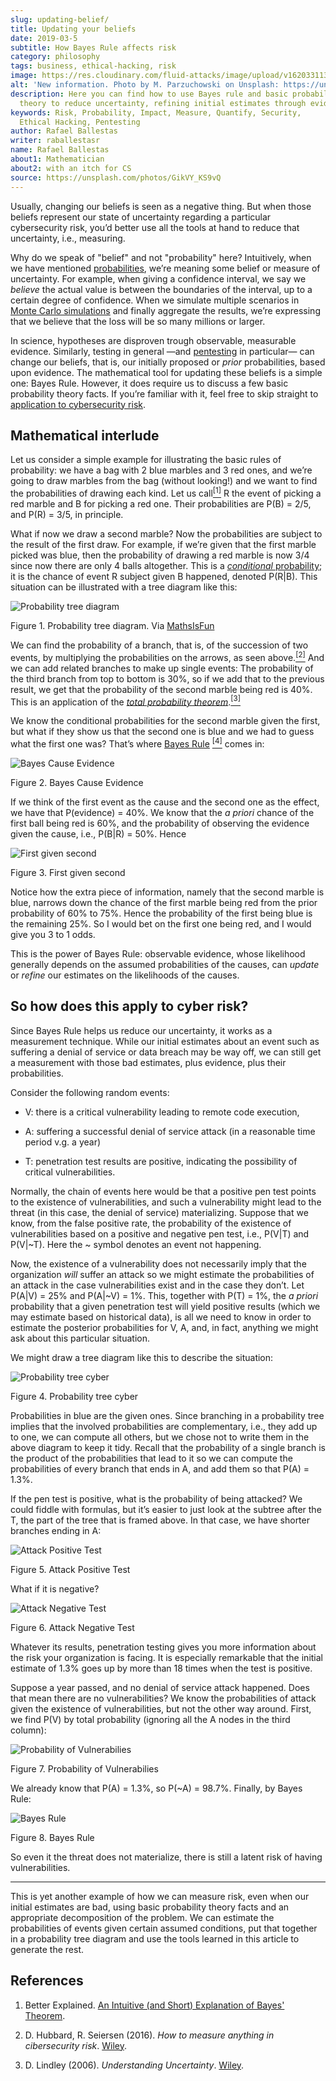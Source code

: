 ```yaml
---
slug: updating-belief/
title: Updating your beliefs
date: 2019-03-5
subtitle: How Bayes Rule affects risk
category: philosophy
tags: business, ethical-hacking, risk
image: https://res.cloudinary.com/fluid-attacks/image/upload/v1620331139/blog/updating-belief/cover_yassyb.webp
alt: 'New information. Photo by M. Parzuchowski on Unsplash: https://unsplash.com/photos/GikVY_KS9vQ'
description: Here you can find how to use Bayes rule and basic probability
  theory to reduce uncertainty, refining initial estimates through evidence.
keywords: Risk, Probability, Impact, Measure, Quantify, Security,
  Ethical Hacking, Pentesting
author: Rafael Ballestas
writer: raballestasr
name: Rafael Ballestas
about1: Mathematician
about2: with an itch for CS
source: https://unsplash.com/photos/GikVY_KS9vQ
---
```


Usually, changing our beliefs is seen as a negative thing. But when
those beliefs represent our state of uncertainty regarding a particular
cybersecurity risk, you’d better use all the tools at hand to reduce
that uncertainty, i.e., measuring.

Why do we speak of "belief" and not "probability" here? Intuitively,
when we have mentioned [probabilities](../quantifying-risk/), we’re
meaning some belief or measure of uncertainty. For example, when giving
a confidence interval, we say we *believe* the actual value is between
the boundaries of the interval, up to a certain degree of confidence.
When we simulate multiple scenarios in [Monte Carlo
simulations](../monetizing-vulnerabilities) and finally aggregate the
results, we’re expressing that we believe that the loss will be so many
millions or larger.

In science, hypotheses are disproven trough observable, measurable
evidence. Similarly, testing in general —and [pentesting](../../) in
particular— can change our beliefs, that is, our initially proposed or
*prior* probabilities, based upon evidence. The mathematical tool for
updating these beliefs is a simple one: Bayes Rule. However, it does
require us to discuss a few basic probability theory facts. If you’re
familiar with it, feel free to skip straight to [application to
cybersecurity risk](#so-how-does-this-apply-to-cyber-risk).

## Mathematical interlude

Let us consider a simple example for illustrating the basic rules of
probability: we have a bag with 2 blue marbles and 3 red ones, and we’re
going to draw marbles from the bag (without looking\!) and we want to
find the probabilities of drawing each kind. Let us
call[<sup>\[1\]</sup>](#f1) R the event of picking a red marble and B
for picking a red one. Their probabilities are P(B) = 2/5, and P(R) =
3/5, in principle.

What if now we draw a second marble? Now the probabilities are subject
to the result of the first draw. For example, if we’re given that the
first marble picked was blue, then the probability of drawing a red
marble is now 3/4 since now there are only 4 balls altogether. This is a
[*conditional* probability](http://setosa.io/conditional/); it is the
chance of event R subject given B happened, denoted P(R|B). This
situation can be illustrated with a tree diagram like this:

<div class="imgblock">

![Probability tree diagram](https://res.cloudinary.com/fluid-attacks/image/upload/v1620331137/blog/updating-belief/prob-tree-marbles_m1oekj.webp)

<div class="title">

Figure 1. Probability tree diagram. Via [MathsIsFun](https://www.mathsisfun.com/data/probability-events-conditional.html)

</div>

</div>

We can find the probability of a branch, that is, of the succession of
two events, by multiplying the probabilities on the arrows, as seen
above.[<sup>\[2\]</sup>](#f2) And we can add related branches to make up
single events: The probability of the third branch from top to bottom is
30%, so if we add that to the previous result, we get that the
probability of the second marble being red is 40%. This is an
application of the [*total probability
theorem*](https://www.toppr.com/guides/quantitative-aptitude/probability/total-probability/).[<sup>\[3\]</sup>](#f3)

We know the conditional probabilities for the second marble given the
first, but what if they show us that the second one is blue and we had
to guess what the first one was? That’s where [Bayes
Rule](https://betterexplained.com/articles/an-intuitive-and-short-explanation-of-bayes-theorem/)
[<sup>\[4\]</sup>](#f4) comes in:

<div class="imgblock">

![Bayes Cause
Evidence](https://res.cloudinary.com/fluid-attacks/image/upload/v1620331137/blog/updating-belief/bayes-cause-evidence_y6mmzh.webp)

<div class="title">

Figure 2. Bayes Cause Evidence

</div>

</div>

If we think of the first event as the cause and the second one as the
effect, we have that P(evidence) = 40%. We know that the *a priori*
chance of the first ball being red is 60%, and the probability of
observing the evidence given the cause, i.e., P(B|R) = 50%. Hence

<div class="imgblock">

![First given
second](https://res.cloudinary.com/fluid-attacks/image/upload/v1620331137/blog/updating-belief/first-given-second_giftov.webp)

<div class="title">

Figure 3. First given second

</div>

</div>

Notice how the extra piece of information, namely that the second marble
is blue, narrows down the chance of the first marble being red from the
prior probability of 60% to 75%. Hence the probability of the first
being blue is the remaining 25%. So I would bet on the first one being
red, and I would give you 3 to 1 odds.

This is the power of Bayes Rule: observable evidence, whose likelihood
generally depends on the assumed probabilities of the causes, can
*update* or *refine* our estimates on the likelihoods of the causes.

## So how does this apply to cyber risk?

Since Bayes Rule helps us reduce our uncertainty, it works as a
measurement technique. While our initial estimates about an event such
as suffering a denial of service or data breach may be way off, we can
still get a measurement with those bad estimates, plus evidence, plus
their probabilities.

Consider the following random events:

- V: there is a critical vulnerability leading to remote code
  execution,

- A: suffering a successful denial of service attack (in a reasonable
  time period v.g. a year)

- T: penetration test results are positive, indicating the possibility
  of critical vulnerabilities.

Normally, the chain of events here would be that a positive pen test
points to the existence of vulnerabilities, and such a vulnerability
might lead to the threat (in this case, the denial of service)
materializing. Suppose that we know, from the false positive rate, the
probability of the existence of vulnerabilities based on a positive and
negative pen test, i.e., P(V|T) and P(V|\~T). Here the \~ symbol denotes
an event not happening.

Now, the existence of a vulnerability does not necessarily imply that
the organization *will* suffer an attack so we might estimate the
probabilities of an attack in the case vulnerabilities exist and in the
case they don’t. Let P(A|V) = 25% and P(A|\~V) = 1%. This, together with
P(T) = 1%, the *a priori* probability that a given penetration test will
yield positive results (which we may estimate based on historical data),
is all we need to know in order to estimate the posterior probabilities
for V, A, and, in fact, anything we might ask about this particular
situation.

We might draw a tree diagram like this to describe the situation:

<div class="imgblock">

![Probability tree
cyber](https://res.cloudinary.com/fluid-attacks/image/upload/v1620331136/blog/updating-belief/prob-tree-cyber_lh4cn3.webp)

<div class="title">

Figure 4. Probability tree cyber

</div>

</div>

Probabilities in blue are the given ones. Since branching in a
probability tree implies that the involved probabilities are
complementary, i.e., they add up to one, we can compute all others, but
we chose not to write them in the above diagram to keep it tidy. Recall
that the probability of a single branch is the product of the
probabilities that lead to it so we can compute the probabilities of
every branch that ends in A, and add them so that P(A) = 1.3%.

If the pen test is positive, what is the probability of being attacked?
We could fiddle with formulas, but it’s easier to just look at the
subtree after the T, the part of the tree that is framed above. In that
case, we have shorter branches ending in A:

<div class="imgblock">

![Attack Positive
Test](https://res.cloudinary.com/fluid-attacks/image/upload/v1620331137/blog/updating-belief/attack-postest_a0huwb.webp)

<div class="title">

Figure 5. Attack Positive Test

</div>

</div>

What if it is negative?

<div class="imgblock">

![Attack Negative
Test](https://res.cloudinary.com/fluid-attacks/image/upload/v1620331136/blog/updating-belief/attack-negtest_vzmoqo.webp)

<div class="title">

Figure 6. Attack Negative Test

</div>

</div>

Whatever its results, penetration testing gives you more information
about the risk your organization is facing. It is especially remarkable
that the initial estimate of 1.3% goes up by more than 18 times when the
test is positive.

Suppose a year passed, and no denial of service attack happened. Does
that mean there are no vulnerabilities? We know the probabilities of
attack given the existence of vulnerabilities, but not the other way
around. First, we find P(V) by total probability (ignoring all the A
nodes in the third column):

<div class="imgblock">

![Probability of
Vulnerabilies](https://res.cloudinary.com/fluid-attacks/image/upload/v1620331137/blog/updating-belief/prob-vuln_v6f4ka.webp)

<div class="title">

Figure 7. Probability of Vulnerabilies

</div>

</div>

We already know that P(A) = 1.3%, so P(\~A) = 98.7%. Finally, by Bayes
Rule:

<div class="imgblock">

![Bayes
Rule](https://res.cloudinary.com/fluid-attacks/image/upload/v1620331137/blog/updating-belief/cyber-bayes_bv3nqg.webp)

<div class="title">

Figure 8. Bayes Rule

</div>

</div>

So even it the threat does not materialize, there is still a latent risk
of having vulnerabilities.

---
This is yet another example of how we can measure risk, even when our
initial estimates are bad, using basic probability theory facts and an
appropriate decomposition of the problem. We can estimate the
probabilities of events given certain assumed conditions, put that
together in a probability tree diagram and use the tools learned in this
article to generate the rest.

## References

1. Better Explained. [An Intuitive (and Short) Explanation of Bayes'
    Theorem](https://betterexplained.com/articles/an-intuitive-and-short-explanation-of-bayes-theorem/).

2. D. Hubbard, R. Seiersen (2016). *How to measure anything in
    cibersecurity risk*. [Wiley](https://www.howtomeasureanything.com/).

3. D. Lindley (2006). *Understanding Uncertainty*.
    [Wiley](https://onlinelibrary.wiley.com/doi/book/10.1002/0470055480).

